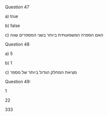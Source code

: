 Question 47

a) true

b) false

c) האם הספרה המשמעותית ביותר בשני המספרים שווה

Question 48

a) 5

b) 1

c) מציאת המחלק הגדול ביותר של מספר

Question 49:

1

22

333
